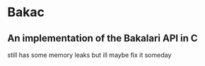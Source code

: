 # Bakac
## An implementation of the Bakalari API in C

still has some memory leaks but ill maybe fix it someday
